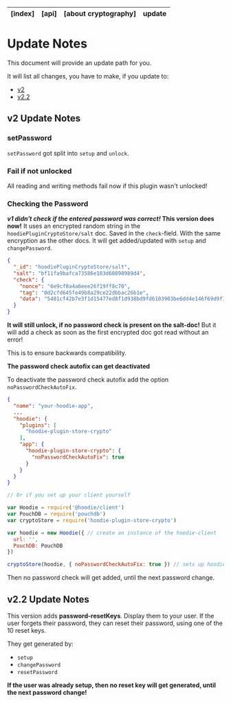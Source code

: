 | [index] | [api] | [about cryptography] | update |
|---------|-------|----------------------|--------|

# Update Notes

This document will provide an update path for you.

It will list all changes, you have to make, if you update to:

- [v2](#v2updatenotes)
- [v2.2](#v22updatenotes)

## v2 Update Notes

### setPassword

`setPassword` got split into `setup` and `unlock`.

### Fail if not unlocked

All reading and writing methods fail now if this plugin wasn't unlocked!

### Checking the Password

__*v1 didn't check if the entered password was correct!* This version does now!__
It uses an encrypted random string in the `hoodiePluginCryptoStore/salt` doc. Saved in the `check`-field. With the same encryption as the other docs. It will get added/updated with `setup` and `changePassword`.

```JSON
{
  "_id": "hoodiePluginCryptoStore/salt",
  "salt": "bf11fa9bafca73586e103d60898989d4",
  "check": {
    "nonce": "6e9cf8a4a6eee26f19ff8c70",
    "tag": "0d2cfd645fe49b8a29ce22dbbac26b1e",
    "data": "5481cf42b7e3f1d15477ed8f1d938bd9fd6103903be6dd4e146f69d9f124e34f33b7f ... this is 256 chars long ..."
  }
}
```

__It will still unlock, if no password check is present on the salt-doc!__ But it will add a check as soon as the first encrypted doc got read without an error!

This is to ensure backwards compatibility.

__The password check autofix can get deactivated__

To deactivate the password check autofix add the option `noPasswordCheckAutoFix`.


```json
{
  "name": "your-hoodie-app",
  ...
  "hoodie": {
    "plugins": [
      "hoodie-plugin-store-crypto"
    ],
    "app": {
      "hoodie-plugin-store-crypto": {
        "noPasswordCheckAutoFix": true
      }
    }
  }
}
```

```javascript
// Or if you set up your client yourself

var Hoodie = require('@hoodie/client')
var PouchDB = require('pouchdb')
var cryptoStore = require('hoodie-plugin-store-crypto')

var hoodie = new Hoodie({ // create an instance of the hoodie-client
  url: '',
  PouchDB: PouchDB
})

cryptoStore(hoodie, { noPasswordCheckAutoFix: true }) // sets up hoodie.cryptoStore
```

Then no password check will get added, until the next password change.

## v2.2 Update Notes

This version adds __password-resetKeys__. Display them to your user. If the user forgets their password, they can
reset their password, using one of the 10 reset keys.

They get generated by:
- `setup`
- `changePassword`
- `resetPassword`

__If the user was already setup, then no reset key will get generated, until the next password change!__
